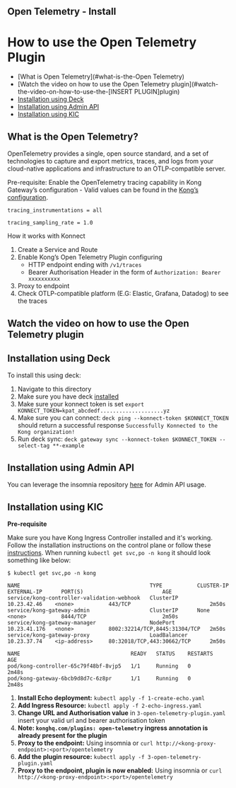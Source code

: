 ## Open Telemetry - Install


# How to use the Open Telemetry Plugin

- [What is Open Telemetry](#what-is-the-Open Telemetry)
- [Watch the video on how to use the Open Telemetry plugin](#watch-the-video-on-how-to-use-the-[INSERT PLUGIN]plugin) 
- [Installation using Deck](./plugins/open-telemetry/plugins/open-telemetry/kong.yaml)
- [Installation using Admin API](Installation-using-Admin-API)
- [Installation using KIC](Installation-using-KIC)

## What is the Open Telemetry?

OpenTelemetry provides a single, open source standard, and a set of technologies to capture and export metrics, traces, and logs from your cloud-native applications and infrastructure to an OTLP-compatible server.

Pre-requisite: Enable the OpenTelemetry tracing capability in Kong Gateway’s configuration - Valid values can be found in the [Kong’s configuration](https://docs.konghq.com/gateway/latest/reference/configuration/#tracing_instrumentations).

`tracing_instrumentations = all`
 
`tracing_sampling_rate = 1.0` 

How it works with Konnect

1. Create a Service and Route
2. Enable Kong’s Open Telemetry Plugin configuring
   -  HTTP endpoint ending with `/v1/traces`
   -  Bearer Authorisation Header in the form of `Authorization: Bearer xxxxxxxxxx`
3. Proxy to endpoint
4. Check OTLP-compatible platform (E.G: Elastic, Grafana, Datadog) to see the traces



## Watch the video on how to use the Open Telemetry plugin

<!--
[![First [PLUGIN NAME]](./images/activate.png)](https://youtu.be/ "First [PLUGIN NAME]")
-->

## Installation using Deck

To install this using deck:

1. Navigate to this directory
2. Make sure you have deck [installed](https://docs.konghq.com/deck/latest/installation/)
3. Make sure your konnect token is set `export KONNECT_TOKEN=kpat_abcdedf....................yz`
4. Make sure you can connect: `deck ping --konnect-token $KONNECT_TOKEN` should return a successful response `Successfully Konnected to the Kong organization!`
5. Run deck sync: `deck gateway sync --konnect-token $KONNECT_TOKEN --select-tag **-example`

## Installation using Admin API

You can leverage the insomnia repository [here](https://github.com/irishtek-solutions/kong-konnect-inso) for Admin API usage.

## Installation using KIC


**Pre-requisite**

Make sure you have Kong Ingress Controller installed and it's working. Follow the installation instructions on the control plane or follow these [instructions](../../install/kic-install/). When running  `kubectl get svc,po -n kong` it should look something like below:

```
$ kubectl get svc,po -n kong

NAME                                         TYPE           CLUSTER-IP     EXTERNAL-IP      PORT(S)                         AGE
service/kong-controller-validation-webhook   ClusterIP      10.23.42.46    <none>           443/TCP                         2m50s
service/kong-gateway-admin                   ClusterIP      None           <none>           8444/TCP                        2m50s
service/kong-gateway-manager                 NodePort       10.23.41.176   <none>           8002:32214/TCP,8445:31304/TCP   2m50s
service/kong-gateway-proxy                   LoadBalancer   10.23.37.74    <ip-address>     80:32018/TCP,443:30662/TCP      2m50s

NAME                                   READY   STATUS    RESTARTS   AGE
pod/kong-controller-65c79f48bf-8vjp5   1/1     Running   0          2m48s
pod/kong-gateway-6bcb9d8d7c-6z8pr      1/1     Running   0          2m48s
```

1. **Install Echo deployment:** `kubectl apply -f 1-create-echo.yaml`
2. **Add Ingress Resource:** `kubectl apply -f 2-echo-ingress.yaml`
3. **Change URL and Authorisation value** in `3-open-telemetry-plugin.yaml` insert your valid url and bearer authorisation token
4. **Note: `konghq.com/plugins: open-telemetry` ingress annotation is already present for the plugin**
5. **Proxy to the endpoint:** Using insomnia or `curl http://<kong-proxy-endpoint>:<port>/opentelemetry`
6. **Add the plugin resource:** `kubectl apply -f 3-open-telemetry-plugin.yaml`
7. **Proxy to the endpoint, plugin is now enabled:** Using insomnia or `curl http://<kong-proxy-endpoint>:<port>/opentelemetry`
